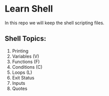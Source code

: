 # Learn Shell

In this repo we will keep the shell scripting files.

Shell Topics:
------
1. Printing
2. Variables (V)
3. Functions (F)
4. Conditions (C)
5. Loops (L)
6. Exit Status
7. Inputs
8. Quotes

##
